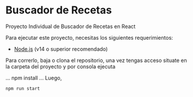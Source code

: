 # Buscador de Recetas

Proyecto Individual de Buscador de Recetas en React

Para ejecutar este proyecto, necesitas los siguientes requerimientos:

- [Node.js](https://nodejs.org/) (v14 o superior recomendado)

Para correrlo, baja o clona el repositorio, una vez tengas acceso situate en la carpeta del proyecto y por consola ejecuta

...
npm install
...
Luego, 
```
npm run start
```
